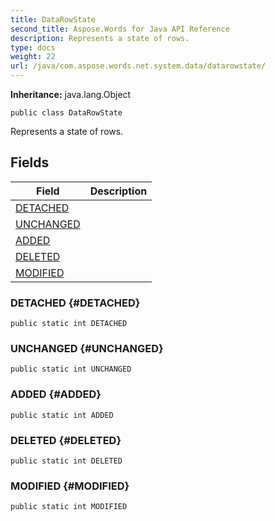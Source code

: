 ```yaml
---
title: DataRowState
second_title: Aspose.Words for Java API Reference
description: Represents a state of rows.
type: docs
weight: 22
url: /java/com.aspose.words.net.system.data/datarowstate/
---
```


**Inheritance:**
java.lang.Object
```
public class DataRowState
```

Represents a state of rows.
## Fields

| Field | Description |
| --- | --- |
| [DETACHED](#DETACHED) |  |
| [UNCHANGED](#UNCHANGED) |  |
| [ADDED](#ADDED) |  |
| [DELETED](#DELETED) |  |
| [MODIFIED](#MODIFIED) |  |
### DETACHED {#DETACHED}
```
public static int DETACHED
```


### UNCHANGED {#UNCHANGED}
```
public static int UNCHANGED
```


### ADDED {#ADDED}
```
public static int ADDED
```


### DELETED {#DELETED}
```
public static int DELETED
```


### MODIFIED {#MODIFIED}
```
public static int MODIFIED
```



